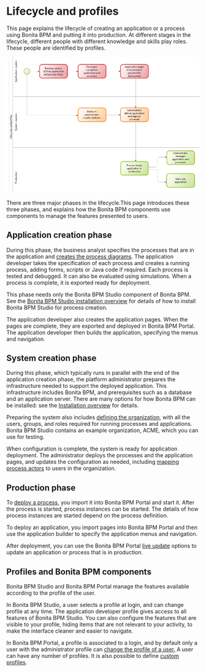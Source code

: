 # Lifecycle and profiles

This page explains the lifecycle of creating an application or a process using Bonita BPM and putting it into production. At different stages in the lifecycle, different people with different knowledge and skills play roles. These people are identified by profiles.

  ![Lifecycle and profiles diagram](images/images-6_0/lifecycle-app.png)
  
There are three major phases in the lifecycle.This page introduces these three phases, and explains how the Bonita BPM components use components to manage the features presented to users.

## Application creation phase

During this phase, the business analyst specifies the processes that are in the application and [creates the process diagrams](diagram-overview.md). The application developer takes the specification of each process and creates a running process, adding forms, scripts or Java code if required. Each process is tested and debugged. It can also be evaluated using simulations. When a process is complete, it is exported ready for deployment. 

This phase needs only the Bonita BPM Studio component of Bonita BPM. See the [Bonita BPM Studio installation overview](bonita-bpm-studio-installation.md) for details of how to install Bonita BPM Studio for process creation.

The application developer also creates the application pages. When the pages are complete, they are exported and deployed in Bonita BPM Portal. The application developer then builds the application, specifying the menus and navigation.

## System creation phase

During this phase, which typically runs in parallel with the end of the application creation phase, the platform administrator prepares
the infrastructure needed to support the deployed application. This infrastructure includes Bonita BPM, and prerequisites such as a
database and an application server. There are many options for how Bonita BPM can be installed: see the [Installation overview](bonita-bpm-installation-overview.md) for details.

Preparing the system also includes [defining the organization](organization-overview.md), with all the users, groups, and roles required for running processes and applications. Bonita BPM Studio contains an example organization, ACME, which you can use for testing.

When configuration is complete, the system is ready for application deployment. The administrator deploys the processes and the application pages, and updates the configuration as needed, including [mapping process actors](actors.md) to users in the organization.

## Production phase

To [deploy a process](processes.md), you import it into Bonita BPM Portal and start it. After the process is started, process instances can be started. The details of how process instances are started depend on the process definition.

To deploy an application, you import pages into Bonita BPM Portal and then use the application builder to specify the application menus and navigation. 

After deployment, you can use the Bonita BPM Portal [live update](live-update.md) options to update an application or process that is in production.

## Profiles and Bonita BPM components

Bonita BPM Studio and Bonita BPM Portal manage the features available according to the profile of the user.

In Bonita BPM Studio, a user selects a profile at login, and can change profile at any time. The application developer profile gives access to all features of Bonita BPM Studio. You can also configure the features that are visible to your profile, hiding items that are not relevant to your activity, to make the interface cleaner and easier to navigate.

In Bonita BPM Portal, a profile is associated to a login, and by default only a user with the administrator profile can [change the profile of a user.](profiles-overview.md) A user can have any number of profiles. It is also possible to define [custom profiles](custom-profiles.md).
